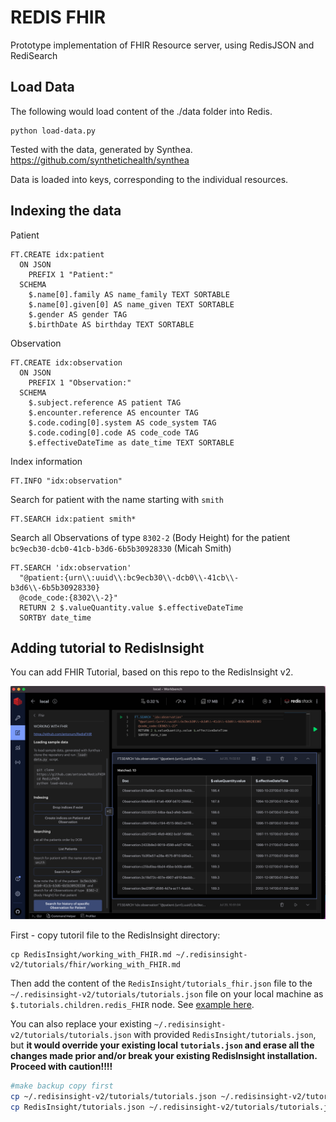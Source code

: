 # REDIS FHIR

Prototype implementation of FHIR Resource server, using RedisJSON and RediSearch

## Load Data

The following would load content of the ./data folder into Redis.
```
python load-data.py
```

Tested with the data, generated by Synthea. https://github.com/synthetichealth/synthea

Data is loaded into keys, corresponding to the individual resources.

## Indexing the data

Patient
```
FT.CREATE idx:patient 
  ON JSON
    PREFIX 1 "Patient:"
  SCHEMA
    $.name[0].family AS name_family TEXT SORTABLE
    $.name[0].given[0] AS name_given TEXT SORTABLE
    $.gender AS gender TAG
    $.birthDate AS birthday TEXT SORTABLE
```

Observation
```
FT.CREATE idx:observation  
  ON JSON
    PREFIX 1 "Observation:"
  SCHEMA
    $.subject.reference AS patient TAG
    $.encounter.reference AS encounter TAG
    $.code.coding[0].system AS code_system TAG
    $.code.coding[0].code AS code_code TAG
    $.effectiveDateTime as date_time TEXT SORTABLE
```
Index information
```
FT.INFO "idx:observation"
```
Search for patient with the name starting with `smith`
```
FT.SEARCH idx:patient smith*
```

Search all Observations of type `8302-2` (Body Height) for the patient
`bc9ecb30-dcb0-41cb-b3d6-6b5b30928330` (Micah Smith)
```
FT.SEARCH 'idx:observation' 
  "@patient:{urn\\:uuid\\:bc9ecb30\\-dcb0\\-41cb\\-b3d6\\-6b5b30928330} 
  @code_code:{8302\\-2}" 
  RETURN 2 $.valueQuantity.value $.effectiveDateTime
  SORTBY date_time
```

## Adding tutorial to RedisInsight

You can add FHIR Tutorial, based on this repo to the RedisInsight v2.

![RedisInsight FHIR Tutorial](RedisInsight/RedisInsight.png)

First - copy tutoril file to the RedisInsight directory:
```
cp RedisInsight/working_with_FHIR.md ~/.redisinsight-v2/tutorials/fhir/working_with_FHIR.md
```
Then add the content of the `RedisInsight/tutorials_fhir.json` file to the `~/.redisinsight-v2/tutorials/tutorials.json` file on your local machine as `$.tutorials.children.redis_FHIR` node. See [example here](RedisInsight/tutorials_json.png).

You can also replace your existing `~/.redisinsight-v2/tutorials/tutorials.json` with provided `RedisInsight/tutorials.json`, but **it would override your existing local `tutorials.json` and erase all the changes made prior and/or break your existing RedisInsight installation. Proceed with caution!!!!**

```bash
#make backup copy first
cp ~/.redisinsight-v2/tutorials/tutorials.json ~/.redisinsight-v2/tutorials/tutorials.json.bak
cp RedisInsight/tutorials.json ~/.redisinsight-v2/tutorials/tutorials.json
```